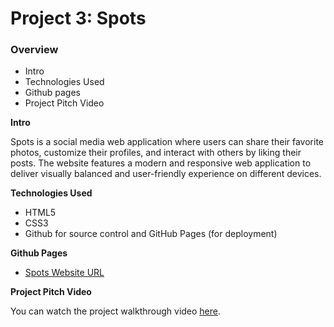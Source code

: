 # Project 3: Spots

### Overview

- Intro
- Technologies Used
- Github pages
- Project Pitch Video

**Intro**

Spots is a social media web application where users can share their favorite photos, customize their profiles, and interact with others by liking their posts. The website features a modern and responsive web application to deliver visually balanced and user-friendly experience on different devices.

**Technologies Used**

- HTML5
- CSS3
- Github for source control and GitHub Pages (for deployment)

**Github Pages**

- [Spots Website URL](https://iyadshobaki.github.io/se_project_spots/)

**Project Pitch Video**

You can watch the project walkthrough video [here](https://drive.google.com/file/d/15FtT68ZjFtud-RuJumOncwsqn08mkcQz/view?usp=drive_link).
